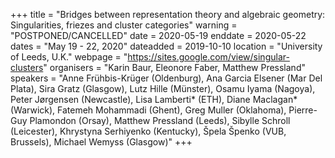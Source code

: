 +++
title = "Bridges between representation theory and algebraic geometry: Singularities, friezes and cluster categories"
warning = "POSTPONED/CANCELLED"
date = 2020-05-19
enddate = 2020-05-22
dates = "May 19 - 22, 2020"
dateadded = 2019-10-10
location = "University of Leeds, U.K."
webpage = "https://sites.google.com/view/singular-clusters"
organisers = "Karin Baur, Eleonore Faber, Matthew Pressland"
speakers = "Anne Frühbis-Krüger (Oldenburg), Ana Garcia Elsener (Mar Del Plata), Sira Gratz (Glasgow), Lutz Hille (Münster), Osamu Iyama (Nagoya), Peter Jørgensen (Newcastle), Lisa Lamberti* (ETH), Diane Maclagan* (Warwick), Fatemeh Mohammadi (Ghent), Greg Muller (Oklahoma), Pierre-Guy Plamondon (Orsay), Matthew Pressland (Leeds), Sibylle Schroll (Leicester), Khrystyna Serhiyenko (Kentucky), Špela Špenko (VUB, Brussels), Michael Wemyss (Glasgow)"
+++
